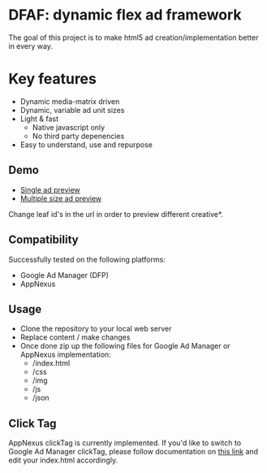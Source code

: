 # DFAF: dynamic flex ad framework

The goal of this project is to make html5 ad creation/implementation better in every way.

# Key features

* Dynamic media-matrix driven
* Dynamic, variable ad unit sizes
* Light & fast
  * Native javascript only
  * No third party depenencies
* Easy to understand, use and repurpose

## Demo

* [Single ad preview](https://cihusss.github.io/html5media/index.html?leaf=4)
* [Multiple size ad preview](https://cihusss.github.io/html5media/preview.html?leaf=4)

Change leaf id's in the url in order to preview different creative*.

## Compatibility

Successfully tested on the following platforms:

* Google Ad Manager (DFP)
* AppNexus

## Usage

* Clone the repository to your local web server
* Replace content / make changes
* Once done zip up the following files for Google Ad Manager or AppNexus implementation:
  * /index.html
  * /css
  * /img
  * /js
  * /json

## Click Tag

AppNexus clickTag is currently implemented. If you'd like to switch to Google Ad Manager clickTag, please follow documentation on [this link](https://support.google.com/admanager/answer/7046799?hl=en) and edit your index.html accordingly.
